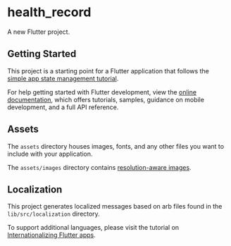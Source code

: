 # health_record

A new Flutter project.

## Getting Started

This project is a starting point for a Flutter application that follows the
[simple app state management
tutorial](https://flutter.dev/to/state-management-sample).

For help getting started with Flutter development, view the
[online documentation](https://docs.flutter.dev), which offers tutorials,
samples, guidance on mobile development, and a full API reference.

## Assets

The `assets` directory houses images, fonts, and any other files you want to
include with your application.

The `assets/images` directory contains [resolution-aware
images](https://flutter.dev/to/resolution-aware-images).

## Localization

This project generates localized messages based on arb files found in
the `lib/src/localization` directory.

To support additional languages, please visit the tutorial on
[Internationalizing Flutter apps](https://flutter.dev/to/internationalization).
